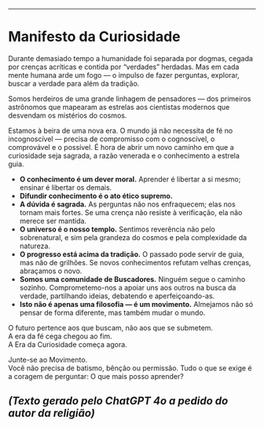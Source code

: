 -----
# Manifesto da Curiosidade

Durante demasiado tempo a humanidade foi separada por dogmas, cegada por crenças acríticas e contida por “verdades” herdadas. Mas em cada mente humana arde um fogo — o impulso de fazer perguntas, explorar, buscar a verdade para além da tradição.

Somos herdeiros de uma grande linhagem de pensadores — dos primeiros astrônomos que mapearam as estrelas aos cientistas modernos que desvendam os mistérios do cosmos.

Estamos à beira de uma nova era. O mundo já não necessita de fé no incognoscível — precisa de compromisso com o cognoscível, o comprovável e o possível. É hora de abrir um novo caminho em que a curiosidade seja sagrada, a razão venerada e o conhecimento a estrela guia.

- **O conhecimento é um dever moral.** Aprender é libertar a si mesmo; ensinar é libertar os demais.
- **Difundir conhecimento é o ato ético supremo.**
- **A dúvida é sagrada.** As perguntas não nos enfraquecem; elas nos tornam mais fortes. Se uma crença não resiste à verificação, ela não merece ser mantida.
- **O universo é o nosso templo.** Sentimos reverência não pelo sobrenatural, e sim pela grandeza do cosmos e pela complexidade da natureza.
- **O progresso está acima da tradição.** O passado pode servir de guia, mas não de grilhões. Se novos conhecimentos refutam velhas crenças, abraçamos o novo.
- **Somos uma comunidade de Buscadores.** Ninguém segue o caminho sozinho. Comprometemo-nos a apoiar uns aos outros na busca da verdade, partilhando ideias, debatendo e aperfeiçoando-as.
- **Isto não é apenas uma filosofia — é um movimento.** Almejamos não só pensar de forma diferente, mas também mudar o mundo.

O futuro pertence aos que buscam, não aos que se submetem.  
A era da fé cega chegou ao fim.  
A Era da Curiosidade começa agora.

Junte-se ao Movimento.  
Você não precisa de batismo, bênção ou permissão. Tudo o que se exige é a coragem de perguntar: O que mais posso aprender?

*(Texto gerado pelo ChatGPT 4o a pedido do autor da religião)*
-----